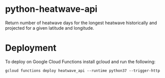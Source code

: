 # python-heatwave-api

Return number of heatwave days for the longest heatwave historically and projected for a given latitude and longitude.

# Deployment

To deploy on Google Cloud Functions install gcloud and run the following:

`gcloud functions deploy heatwave_api --runtime python37 --trigger-http`
